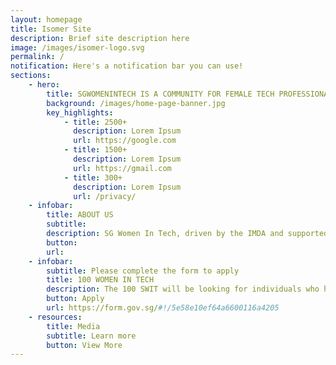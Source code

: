 ```yaml
---
layout: homepage
title: Isomer Site
description: Brief site description here
image: /images/isomer-logo.svg
permalink: /
notification: Here's a notification bar you can use!
sections:
    - hero:
        title: SGWOMENINTECH IS A COMMUNITY FOR FEMALE TECH PROFESSIONALS
        background: /images/home-page-banner.jpg
        key_highlights:
            - title: 2500+
              description: Lorem Ipsum
              url: https://google.com
            - title: 1500+
              description: Lorem Ipsum
              url: https://gmail.com
            - title: 300+
              description: Lorem Ipsum
              url: /privacy/
    - infobar:
        title: ABOUT US
        subtitle:
        description: SG Women In Tech, driven by the IMDA and supported by community and industry partners, aims to attract, retain and develop talent across a diversity of jobs in the tech/infocomm workforce. SG Women In Tech believes in the value of a diverse workforce, and also looks to improve perceptions of tech/infocomm careers, and looks to establish Singapore as a progressive leader in having a globally attractive environment and a supportive ecosystem for tech talent.
        button: 
        url: 
    - infobar:
        subtitle: Please complete the form to apply
        title: 100 WOMEN IN TECH
        description: The 100 SWIT will be looking for individuals who have made the headlines or influenced important stories over the past 12 months, as well as those who have inspiring stories to tell, achieved something significant or influenced the communities in ways that might not typically make the news. The pool of names will then be assessed against this year's theme – The Diversity of Female in Tech. The call for nominations will take place from 30 March 2020 to 30 April 2020. Please access the nomination form here.
        button: Apply
        url: https://form.gov.sg/#!/5e58e10ef64a6600116a4205
    - resources:
        title: Media
        subtitle: Learn more
        button: View More
---
```


